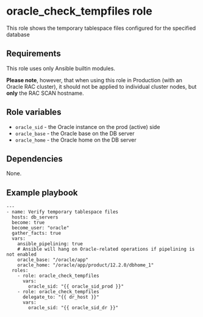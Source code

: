 # oracle_check_tempfiles role

This role shows the temporary tablespace files configured for the specified database

## Requirements

This role uses only Ansible builtin modules.

**Please note**, however, that when using this role in Production (with an Oracle RAC cluster), it should not be applied to individual cluster nodes, but **only** the RAC SCAN hostname.

## Role variables
- `oracle_sid` - the Oracle instance on the prod (active) side
- `oracle_base` - the Oracle base on the DB server
- `oracle_home` - the Oracle home on the DB server

## Dependencies

None.

## Example playbook
```
---
- name: Verify temporary tablespace files
  hosts: db_servers
  become: true
  become_user: "oracle"
  gather_facts: true
  vars:
    ansible_pipelining: true
    # Ansible will hang on Oracle-related operations if pipelining is not enabled
    oracle_base: "/oracle/app"
    oracle_home: "/oracle/app/product/12.2.0/dbhome_1"
  roles:
    - role: oracle_check_tempfiles
      vars:
        oracle_sid: "{{ oracle_sid_prod }}"
    - role: oracle_check_tempfiles
      delegate_to: "{{ dr_host }}"
      vars:
        oracle_sid: "{{ oracle_sid_dr }}"
```

